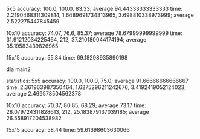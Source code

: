 5x5
accuracy: 100.0, 100.0, 83.33; average 94.44333333333333
time: 2.2190468311309814, 1.6489691734313965, 3.698810338973999; average 2.522275447845459

10x10
accuracy: 74.07, 76.6, 85.37; average 78.67999999999999
time: 31.91212034225464, 212, 37.210180044174194; average 35.19583439826965

15x15
accuracy: 55.84
time: 69.18298935890198


dla main2

statistics:
5x5
accuracy: 100.0, 100.0, 75.0; average 91.66666666666667
time: 2.361963987350464, 1.6275296211242676, 3.4192419052124023; average 2.469578504562378

10x10
accuracy: 70.37, 80.85, 68.29; average 73.17
time: 28.079724311828613, 212, 25.183879137039185; average 26.558917204538982

15x15
accuracy: 58.44
time: 59.61698603630066
